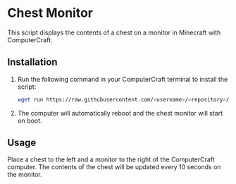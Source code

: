 # Chest Monitor

This script displays the contents of a chest on a monitor in Minecraft with ComputerCraft.

## Installation

1. Run the following command in your ComputerCraft terminal to install the script:

    ```sh
    wget run https://raw.githubusercontent.com/<username>/<repository>/main/install.lua
    ```

2. The computer will automatically reboot and the chest monitor will start on boot.

## Usage

Place a chest to the left and a monitor to the right of the ComputerCraft computer. The contents of the chest will be updated every 10 seconds on the monitor.
